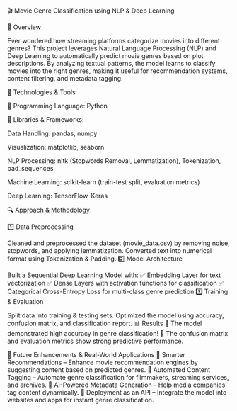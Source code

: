 🎬 Movie Genre Classification using NLP & Deep Learning

🎯 Overview

Ever wondered how streaming platforms categorize movies into different genres? This project leverages Natural Language Processing (NLP) and Deep Learning to automatically predict movie genres based on plot descriptions. By analyzing textual patterns, the model learns to classify movies into the right genres, making it useful for recommendation systems, content filtering, and metadata tagging.

🚀 Technologies & Tools

🔹 Programming Language: Python

🔹 Libraries & Frameworks:

Data Handling: pandas, numpy

Visualization: matplotlib, seaborn

NLP Processing: nltk (Stopwords Removal, Lemmatization), Tokenization, pad_sequences

Machine Learning: scikit-learn (train-test split, evaluation metrics)

Deep Learning: TensorFlow, Keras

🔍 Approach & Methodology

1️⃣ Data Preprocessing

Cleaned and preprocessed the dataset (movie_data.csv) by removing noise, stopwords, and applying lemmatization.
Converted text into numerical format using Tokenization & Padding.
2️⃣ Model Architecture

Built a Sequential Deep Learning Model with:
✅ Embedding Layer for text vectorization
✅ Dense Layers with activation functions for classification
✅ Categorical Cross-Entropy Loss for multi-class genre prediction
3️⃣ Training & Evaluation

Split data into training & testing sets.
Optimized the model using accuracy, confusion matrix, and classification report.
📊 Results
🎥 The model demonstrated high accuracy in genre classification!
📌 The confusion matrix and evaluation metrics show strong predictive performance.

🔮 Future Enhancements & Real-World Applications
🔸 Smarter Recommendations – Enhance movie recommendation engines by suggesting content based on predicted genres.
🔸 Automated Content Tagging – Automate genre classification for filmmakers, streaming services, and archives.
🔸 AI-Powered Metadata Generation – Help media companies tag content dynamically.
🔸 Deployment as an API – Integrate the model into websites and apps for instant genre classification.

